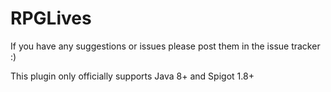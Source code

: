 # RPGLives

If you have any suggestions or issues please post them in the issue tracker :)

This plugin only officially supports Java 8+ and Spigot 1.8+
